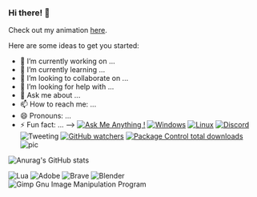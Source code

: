 ### Hi there! 👋

Check out my animation [here](https://greekra.github.io/GreekRa/1.html).

Here are some ideas to get you started:

- 🔭 I’m currently working on ...
- 🌱 I’m currently learning ...
- 👯 I’m looking to collaborate on ...
- 🤔 I’m looking for help with ...
- 💬 Ask me about ...
- 📫 How to reach me: ...
- 😄 Pronouns: ...
- ⚡ Fun fact: ...
-->
[![Ask Me Anything !](https://img.shields.io/badge/Ask%20me-anything-1abc9c.svg)](https://GitHub.com/Naereen/ama)
[![Windows](https://svgshare.com/i/ZhY.svg)](https://svgshare.com/i/ZhY.svg)
[![Linux](https://svgshare.com/i/Zhy.svg)](https://svgshare.com/i/Zhy.svg)
[![Discord](https://img.shields.io/discord/591914197219016707.svg?label=&logo=discord&logoColor=ffffff&color=7389D8&labelColor=6A7EC2)](https://discord.gg/vpEv3HJ)
![Tweeting](https://img.shields.io/twitter/url/http/shields.io.svg?style=social)
[![GitHub watchers](https://img.shields.io/github/watchers/Naereen/StrapDown.js.svg?style=social&label=Watch&maxAge=2592000)](https://GitHub.com/Naereen/StrapDown.js/watchers/)
[![Package Control total downloads](https://img.shields.io/packagecontrol/dt/SwitchDictionary.svg)](https://packagecontrol.io/packages/SwitchDictionary)
![pic](https://giphy.com/gifs/UqxVRm1IaaIGk)

![Anurag's GitHub stats](https://github-readme-stats.vercel.app/api?username=GreekRa&show_icons=true&bg_color=00000000)

![Lua](https://img.shields.io/badge/lua-%232C2D72.svg?style=for-the-badge&logo=lua&logoColor=white)
![Adobe](https://img.shields.io/badge/adobe-%23FF0000.svg?style=for-the-badge&logo=adobe&logoColor=white)
![Brave](https://img.shields.io/badge/Brave-FB542B?style=for-the-badge&logo=Brave&logoColor=white)
![Blender](https://img.shields.io/badge/blender-%23F5792A.svg?style=for-the-badge&logo=blender&logoColor=white)
![Gimp Gnu Image Manipulation Program](https://img.shields.io/badge/Gimp-657D8B?style=for-the-badge&logo=gimp&logoColor=FFFFFF)

